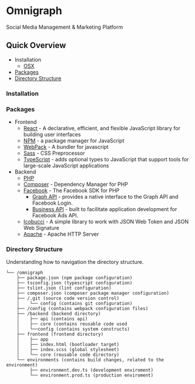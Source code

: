 # Omnigraph
Social Media Management & Marketing Platform

## Quick Overview
- Installation
  - [OSX](#installation)
- [Packages](#packages)
- [Directory Structure](#directory-structure)

### Installation


### Packages
- Frontend
  - [React](https://github.com/facebook/react) - A declarative, efficient, and flexible JavaScript library for building user interfaces
  - [NPM](https://github.com/npm/cli) - a package manager for JavaScript
  - [WebPack](https://github.com/webpack) - A bundler for javascript
  - [Sass](https://github.com/sass/sass) - CSS Preprocessor
  - [TypeScript](https://github.com/Microsoft/TypeScript) - adds optional types to JavaScript that support tools for large-scale JavaScript applications
- Backend
  - [PHP](https://github.com/php)
  - [Composer](https://github.com/composer/composer) - Dependency Manager for PHP
  - [Facebook](https://github.com/facebook?utf8=%E2%9C%93&q=&type=&language=php) - The Facebook SDK for PHP
    - [Graph API](https://github.com/facebook/php-graph-sdk) - provides a native interface to the Graph API and Facebook Login.
    - [Business API](https://github.com/facebook/facebook-php-business-sdk) - built to facilitate application development for Facebook Ads API.
  - [Icobucci](https://github.com/lcobucci/jwt) - A simple library to work with JSON Web Token and JSON Web Signature
  - [Apache](https://github.com/apache/httpd) - Apache HTTP Server


### Directory Structure
Understanding how to navigation the directory structure.

```
└── /omnigraph
    ├── package.json (npm package configuration)
    ├── tsconfig.json (typescript configuration)
    ├── tslint.json (lint configuration)
    ├── composer.json (composer package manager configuration)
    ├── /.git (source code version control)
    │    └── config (contains git configuration)
    ├── /config (contains webpack configuration files)
    ├── /backend (backend directory)
    │    ├── api (contains api)
    │    ├── core (contains reusable code used
    │    └──config (contains system constructs)
    ├── frontend (frontend directory)
    │    ├── app
    │    ├── index.html (bootloader target)
    │    ├── index.scss (global stylesheet)
    │    └── core (reusable code directory)
    └── environments (contains build changes, related to the environment)
         ├── environment.dev.ts (development enviroment)
         └── environment.prod.ts (production enviroment)
 ```

